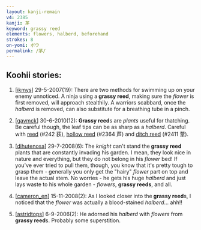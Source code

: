 ```yaml
---
layout: kanji-remain
v4: 2385
kanji: 茅
keyword: grassy reed
elements: flowers, halberd, beforehand
strokes: 8
on-yomi: ボウ
permalink: /茅/
---
```


## Koohii stories: 

1) [<a href="http://kanji.koohii.com/profile/ikmys">ikmys</a>] 29-5-2007(19): There are two methods for swimming up on your enemy unnoticed. A ninja using a<strong> grassy reed</strong>, making sure the <em>flower</em> is first removed, will approach stealthily. A warriors scabbard, once the <em>halberd</em> is removed, can also substitute for a breathing tube in a pinch.

2) [<a href="http://kanji.koohii.com/profile/gavmck">gavmck</a>] 30-6-2010(12): <strong>Grassy reed</strong>s are <em>plants</em> useful for thatching. Be careful though, the leaf tips can be as sharp as a <em>halberd</em>. Careful with <a href="../v4/242.html">reed</a> (#242 荻), <a href="../v4/2364.html">hollow reed</a> (#2364 芦) and <a href="../v4/2411.html">ditch reed</a> (#2411 葦).

3) [<a href="http://kanji.koohii.com/profile/dihutenosa">dihutenosa</a>] 29-7-2008(6): The <em>knight</em> can&#039;t stand the<strong> grassy reed</strong> plants that are constantly invading his garden. I mean, they look nice in nature and everything, but they do not belong in his <em>flower</em> bed! If you&#039;ve ever tried to pull them, though, you know that it&#039;s pretty tough to grasp them - generally you only get the &quot;hairy&quot; <em>flower</em> part on top and leave the actual stem. No worries - he gets his huge <em>halberd</em> and just lays waste to his whole garden - <em>flowers</em>, <strong>grassy reeds</strong>, and all.

4) [<a href="http://kanji.koohii.com/profile/cameron_en">cameron_en</a>] 15-11-2008(2): As I looked closer into the<strong> grassy reed</strong>s, I noticed that the <em>flower</em> was actually a blood-stained <em>halberd</em>... ahh!!

5) [<a href="http://kanji.koohii.com/profile/astridtops">astridtops</a>] 6-9-2006(2): He adorned his <em>halberd</em> with <em>flowers</em> from<strong> grassy reed</strong>s. Probably some superstition.

